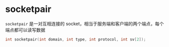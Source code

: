 # socketpair

`socketpair` 是一对互相连接的 socket，相当于服务端和客户端的两个端点，每个端点都可以读写数据

```cpp
int socketpair(int domain, int type, int protocol, int sv[2]);
```